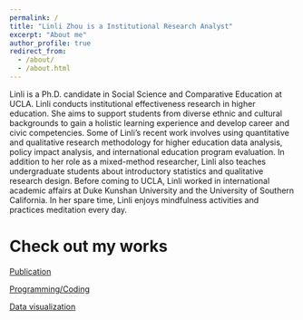 ```yaml
---
permalink: /
title: "Linli Zhou is a Institutional Research Analyst"
excerpt: "About me"
author_profile: true
redirect_from: 
  - /about/
  - /about.html
---
```


Linli is a Ph.D. candidate in Social Science and Comparative Education at UCLA. Linli conducts institutional effectiveness research in higher education. She aims to support students from diverse ethnic and cultural backgrounds to gain a holistic learning experience and develop career and civic competencies. Some of Linli’s recent work involves using quantitative and qualitative research methodology for higher education data analysis, policy impact analysis, and international education program evaluation. In addition to her role as a mixed-method researcher, Linli also teaches undergraduate students about introductory statistics and qualitative research design. Before coming to UCLA, Linli worked in international academic affairs at Duke Kunshan University and the University of Southern California. In her spare time, Linli enjoys mindfulness activities and practices meditation every day.

Check out my works
======

[Publication](https://tinyurl.com/LinliScholar)

[Programming/Coding](https://github.com/ZhouLinli)

[Data visualization](https://tinyurl.com/LinlisTableau)

<!--[Resume](https://www.linkedin.com/in/linlizhou/)

<!--[Blog(Chinese)](https://tinyurl.com/LinliDataScienceBlog)-->

<!--[Blog(English)](https://medium.com/@linlizhou.fm)
<!-- [Youtube](https://tinyurl.com/LinliYoutube) -->
